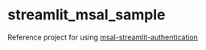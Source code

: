 # streamlit_msal_sample
Reference project for using [msal-streamlit-authentication](https://github.com/mstaal/msal_streamlit_authentication)
